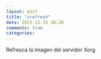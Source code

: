 ```yaml
---
layout: post
title: "xrefresh"
date: 2013-12-15 18:20
comments: true
categories: 
---
```

Refresca la imagen del servidor Xorg

